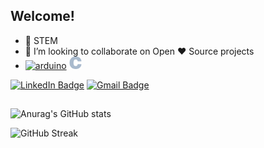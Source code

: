 ## Welcome! 
- 🚀 STEM
- 🙋 I’m looking to collaborate on Open ❤️ Source projects
- <a href="https://www.arduino.cc/" target="_blank"><img src="https://cdn.worldvectorlogo.com/logos/arduino-1.svg" alt="arduino" width="20" height="20"/></a> <a href="https://www.cprogramming.com/" target="_blank"><img src="https://raw.githubusercontent.com/devicons/devicon/master/icons/c/c-original.svg" alt="c" width="20" height="20"/>

[![LinkedIn Badge](https://img.shields.io/badge/-LinkedIn-0077B5?style=flat&logo=Linkedin&logoColor=white&link=https://www.linkedIn.com/in/isabelacristinamendesbarbosa/)](https://www.linkedin.com/in/isabelacristinamendesbarbosa/) [![Gmail Badge](https://img.shields.io/badge/-Gmail-c14438?style=flat&logo=Gmail&logoColor=white&link=mailto:contact.isabelamendes@gmail.com)](mailto:contact.isabelamendes@gmail.com)

##

![Anurag's GitHub stats](https://github-readme-stats.vercel.app/api?username=itsabela&theme=material-palenight&show_icons=true&count_private=true&hide_border=true)

![GitHub Streak](http://github-readme-streak-stats.herokuapp.com?user=itsabela&theme=material-palenight&hide_border=true)
<!--&background=193549-->

<!--
[![Java Badge](https://img.shields.io/badge/-Java-ED8B00?style=flat&logo=Java&logoColor=white)](https://www.java.com/)
[![Arduino Badge](https://img.shields.io/badge/-Arduino-00979D?style=flat&logo=Arduino&logoColor=white)](https://www.arduino.cc/) 
[![Python Badge](https://img.shields.io/badge/-Python-3776AB?style=flat&logo=Python&logoColor=white)](https://www.python.org/)
[![Arduino Badge](https://img.shields.io/badge/-Arduino-00979D?style=flat&logo=Arduino&logoColor=white)](https://www.arduino.cc/)
[![Top Langs](https://github-readme-stats.vercel.app/api/top-langs/?username=itsabela&layout=compact)](https://github.com/anuraghazra/github-readme-stats)
[![GitHub followers](https://img.shields.io/github/followers/itsabela.svg?style=social&label=Follow&maxAge=2592000)](https://github.com/itsabela?tab=followers) [![LinkedIn Badge]
[![Readme Card](https://github-readme-stats.vercel.app/api/pin/?username=anuraghazra&repo=github-readme-stats)](https://github.com/anuraghazra/github-readme-stats)
<a href="https://www.linkedin.com/in/isabelacristinamendesbarbosa/" target="_blank"><img src="https://img.shields.io/badge/LinkedIn--_.svg?style=social&amp;logo=linkedin&amp"/</a>
- 📧 contact.isabelamendes@gmail.com
- -->
